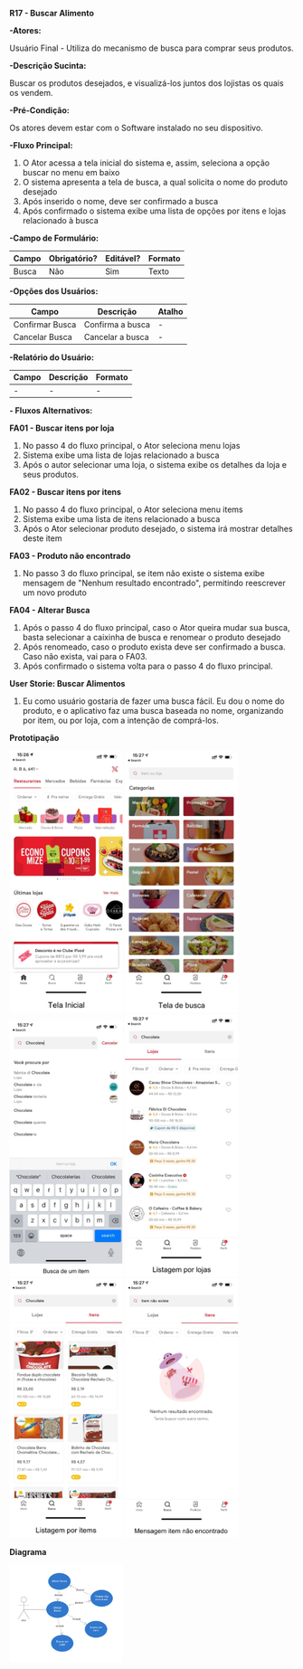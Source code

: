**R17 - Buscar Alimento**

**-Atores:**

Usuário Final - Utiliza do mecanismo de busca para comprar seus produtos.

**-Descrição Sucinta:**

Buscar os produtos desejados, e visualizá-los juntos dos lojistas os quais os vendem.

**-Pré-Condição:**

Os atores devem estar com o Software instalado no seu dispositivo.

**-Fluxo Principal:**

1. O Ator acessa a tela inicial do sistema e, assim, seleciona a opção buscar no menu em baixo
2. O sistema apresenta a tela de busca, a qual solicita o nome do produto desejado
3. Após inserido o nome, deve ser confirmado a busca
4. Após confirmado o sistema exibe uma lista de opções por itens e lojas relacionado à busca

**-Campo de Formulário:**

| **Campo** | **Obrigatório?** | **Editável?** | **Formato** |
| --- | --- | --- | --- |
| Busca | Não | Sim | Texto |

**-Opções dos Usuários:**

| **Campo** | **Descrição** | **Atalho** |
| --- | --- | --- |
| Confirmar Busca | Confirma a busca | - |
| Cancelar Busca | Cancelar a busca | - |

**-Relatório do Usuário:**

| **Campo** | **Descrição** | **Formato** |
| --- | --- | --- |
| - | - | - |

**- Fluxos Alternativos:**

**FA01 - Buscar itens por loja**

1. No passo 4 do fluxo principal, o Ator seleciona menu lojas
2. Sistema exibe uma lista de lojas relacionado a busca
3. Após o autor selecionar uma loja, o sistema exibe os detalhes da loja e seus produtos.

**FA02 - Buscar itens por itens**

1. No passo 4 do fluxo principal, o Ator seleciona menu items
2. Sistema exibe uma lista de itens relacionado a busca
3. Após o Ator selecionar produto desejado, o sistema irá mostrar detalhes deste item

**FA03 - Produto não encontrado**

1. No passo 3 do fluxo principal, se item não existe o sistema exibe mensagem de &quot;Nenhum resultado encontrado&quot;, permitindo reescrever um novo produto

**FA04 - Alterar Busca**

1. Após o passo 4 do fluxo principal, caso o Ator queira mudar sua busca, basta selecionar a caixinha de busca e renomear o produto desejado
2. Após renomeado, caso o produto exista deve ser confirmado a busca. Caso não exista, vai para o FA03.
3. Após confirmado o sistema volta para o passo 4 do fluxo principal.

**User Storie: Buscar Alimentos**

1. Eu como usuário gostaria de fazer uma busca fácil. Eu dou o nome do produto, e o aplicativo faz uma busca baseada no nome, organizando por item, ou por loja, com a intenção de comprá-los.

**Prototipação**

<img src="https://raw.githubusercontent.com/pablorodrigo/atividade_2/master/images/01.png" width="200" alt="Tela Inicial"/>
<img src="https://raw.githubusercontent.com/pablorodrigo/atividade_2/master/images/02.png" width="200" alt="Tela de busca"/>
<img src="https://raw.githubusercontent.com/pablorodrigo/atividade_2/master/images/03.png" width="200" alt="Tela busca de um item"/>
<img src="https://raw.githubusercontent.com/pablorodrigo/atividade_2/master/images/04.png" width="200" alt="Tela Listagem por loja"/>
<img src="https://raw.githubusercontent.com/pablorodrigo/atividade_2/master/images/05.png" width="200" alt="Tela Listagem por items"/>
<img src="https://raw.githubusercontent.com/pablorodrigo/atividade_2/master/images/06.png" width="200" alt="Tela mensagem item não encontrado"/>


**Diagrama**

<img src="https://raw.githubusercontent.com/pablorodrigo/atividade_2/master/images/07.png" width="200" alt="Diagrama caso de uso"/>
